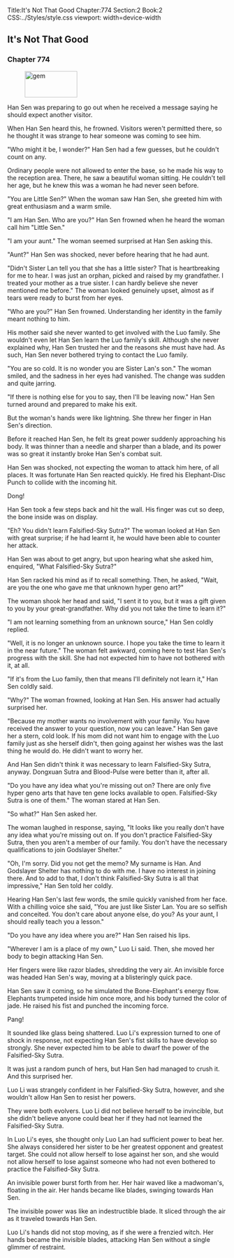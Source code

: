 Title:It's Not That Good 
Chapter:774 
Section:2 
Book:2 
CSS:../Styles/style.css 
viewport: width=device-width
  
## It's Not That Good
### Chapter 774
  
<figure>
	<img src="../Images/gem.gif" alt="gem" id="gem" width="120" height="60" />
</figure>
  

  
Han Sen was preparing to go out when he received a message saying he should expect another visitor.

When Han Sen heard this, he frowned. Visitors weren't permitted there, so he thought it was strange to hear someone was coming to see him.

"Who might it be, I wonder?" Han Sen had a few guesses, but he couldn't count on any.

Ordinary people were not allowed to enter the base, so he made his way to the reception area. There, he saw a beautiful woman sitting. He couldn't tell her age, but he knew this was a woman he had never seen before.

"You are Little Sen?" When the woman saw Han Sen, she greeted him with great enthusiasm and a warm smile.

"I am Han Sen. Who are you?" Han Sen frowned when he heard the woman call him "Little Sen."

"I am your aunt." The woman seemed surprised at Han Sen asking this.

"Aunt?" Han Sen was shocked, never before hearing that he had aunt.

"Didn't Sister Lan tell you that she has a little sister? That is heartbreaking for me to hear. I was just an orphan, picked and raised by my grandfather. I treated your mother as a true sister. I can hardly believe she never mentioned me before." The woman looked genuinely upset, almost as if tears were ready to burst from her eyes.

"Who are you?" Han Sen frowned. Understanding her identity in the family meant nothing to him.

His mother said she never wanted to get involved with the Luo family. She wouldn't even let Han Sen learn the Luo family's skill. Although she never explained why, Han Sen trusted her and the reasons she must have had. As such, Han Sen never bothered trying to contact the Luo family.

"You are so cold. It is no wonder you are Sister Lan's son." The woman smiled, and the sadness in her eyes had vanished. The change was sudden and quite jarring.

"If there is nothing else for you to say, then I'll be leaving now." Han Sen turned around and prepared to make his exit.

But the woman's hands were like lightning. She threw her finger in Han Sen's direction.

Before it reached Han Sen, he felt its great power suddenly approaching his body. It was thinner than a needle and sharper than a blade, and its power was so great it instantly broke Han Sen's combat suit.

Han Sen was shocked, not expecting the woman to attack him here, of all places. It was fortunate Han Sen reacted quickly. He fired his Elephant-Disc Punch to collide with the incoming hit.

Dong!

Han Sen took a few steps back and hit the wall. His finger was cut so deep, the bone inside was on display.

"Eh? You didn't learn Falsified-Sky Sutra?" The woman looked at Han Sen with great surprise; if he had learnt it, he would have been able to counter her attack.

Han Sen was about to get angry, but upon hearing what she asked him, enquired, "What Falsified-Sky Sutra?"

Han Sen racked his mind as if to recall something. Then, he asked, "Wait, are you the one who gave me that unknown hyper geno art?"

The woman shook her head and said, "I sent it to you, but it was a gift given to you by your great-grandfather. Why did you not take the time to learn it?"

"I am not learning something from an unknown source," Han Sen coldly replied.

"Well, it is no longer an unknown source. I hope you take the time to learn it in the near future." The woman felt awkward, coming here to test Han Sen's progress with the skill. She had not expected him to have not bothered with it, at all.

"If it's from the Luo family, then that means I'll definitely not learn it," Han Sen coldly said.

"Why?" The woman frowned, looking at Han Sen. His answer had actually surprised her.

"Because my mother wants no involvement with your family. You have received the answer to your question, now you can leave." Han Sen gave her a stern, cold look. If his mom did not want him to engage with the Luo family just as she herself didn't, then going against her wishes was the last thing he would do. He didn't want to worry her.

And Han Sen didn't think it was necessary to learn Falsified-Sky Sutra, anyway. Dongxuan Sutra and Blood-Pulse were better than it, after all.

"Do you have any idea what you're missing out on? There are only five hyper geno arts that have ten gene locks available to open. Falsified-Sky Sutra is one of them." The woman stared at Han Sen.

"So what?" Han Sen asked her.

The woman laughed in response, saying, "It looks like you really don't have any idea what you're missing out on. If you don't practice Falsified-Sky Sutra, then you aren't a member of our family. You don't have the necessary qualifications to join Godslayer Shelter."

"Oh, I'm sorry. Did you not get the memo? My surname is Han. And Godslayer Shelter has nothing to do with me. I have no interest in joining there. And to add to that, I don't think Falsified-Sky Sutra is all that impressive," Han Sen told her coldly.

Hearing Han Sen's last few words, the smile quickly vanished from her face. With a chilling voice she said, "You are just like Sister Lan. You are so selfish and conceited. You don't care about anyone else, do you? As your aunt, I should really teach you a lesson."

"Do you have any idea where you are?" Han Sen raised his lips.

"Wherever I am is a place of my own," Luo Li said. Then, she moved her body to begin attacking Han Sen.

Her fingers were like razor blades, shredding the very air. An invisible force was headed Han Sen's way, moving at a blisteringly quick pace.

Han Sen saw it coming, so he simulated the Bone-Elephant's energy flow. Elephants trumpeted inside him once more, and his body turned the color of jade. He raised his fist and punched the incoming force.

Pang!

It sounded like glass being shattered. Luo Li's expression turned to one of shock in response, not expecting Han Sen's fist skills to have develop so strongly. She never expected him to be able to dwarf the power of the Falsified-Sky Sutra.

It was just a random punch of hers, but Han Sen had managed to crush it. And this surprised her.

Luo Li was strangely confident in her Falsified-Sky Sutra, however, and she wouldn't allow Han Sen to resist her powers.

They were both evolvers. Luo Li did not believe herself to be invincible, but she didn't believe anyone could beat her if they had not learned the Falsified-Sky Sutra.

In Luo Li's eyes, she thought only Luo Lan had sufficient power to beat her. She always considered her sister to be her greatest opponent and greatest target. She could not allow herself to lose against her son, and she would not allow herself to lose against someone who had not even bothered to practice the Falsified-Sky Sutra.

An invisible power burst forth from her. Her hair waved like a madwoman's, floating in the air. Her hands became like blades, swinging towards Han Sen.

The invisible power was like an indestructible blade. It sliced through the air as it traveled towards Han Sen.

Luo Li's hands did not stop moving, as if she were a frenzied witch. Her hands became the invisible blades, attacking Han Sen without a single glimmer of restraint.